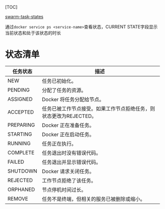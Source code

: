 [TOC]

[swarm-task-states](https://docs.docker.com/engine/swarm/how-swarm-mode-works/swarm-task-states/)

通过`docker service ps <service-name>`查看状态，CURRENT STATE字段显示当前状态和处于该状态的时长

# 状态清单
| 任务状态 | 描述 |
| -------- | ---- |
| NEW | 任务已初始化。 |
| PENDING | 分配了任务的资源。 |
| ASSIGNED | Docker 将任务分配给节点。 |
| ACCEPTED | 任务已被工作节点接受。如果工作节点拒绝任务，则状态更改为REJECTED。 |
| PREPARING | Docker 正在准备任务。 |
| STARTING | Docker 正在启动任务。 |
| RUNNING | 任务正在执行。 |
| COMPLETE | 任务退出时没有错误代码。 |
| FAILED | 任务退出并显示错误代码。 |
| SHUTDOWN | Docker 请求关闭任务。 |
| REJECTED | 工作节点拒绝了该任务。 |
| ORPHANED | 节点停机时间过长。 |
| REMOVE | 任务不是终端，但相关的服务已被删除或缩小。 |